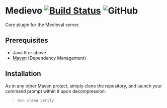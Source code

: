 # Medievo [![Build Status](https://travis-ci.com/ElMedievo/Medievo.svg?branch=master)](https://travis-ci.com/ElMedievo/Medievo) ![GitHub](https://img.shields.io/github/license/ElMedievo/Medievo.svg)
Core plugin for the Medieval server.

## Prerequisites
* Java 8 or above
* [Maven](https://duckduckgo.com/?q=prequesites&t=ffab&atb=v161-1&ia=definition) (Dependency Management)

## Installation
As in any other Maven project, simply clone the repository, and launch your command prompt within it upon decompression:

  > `mvn clean verify`
